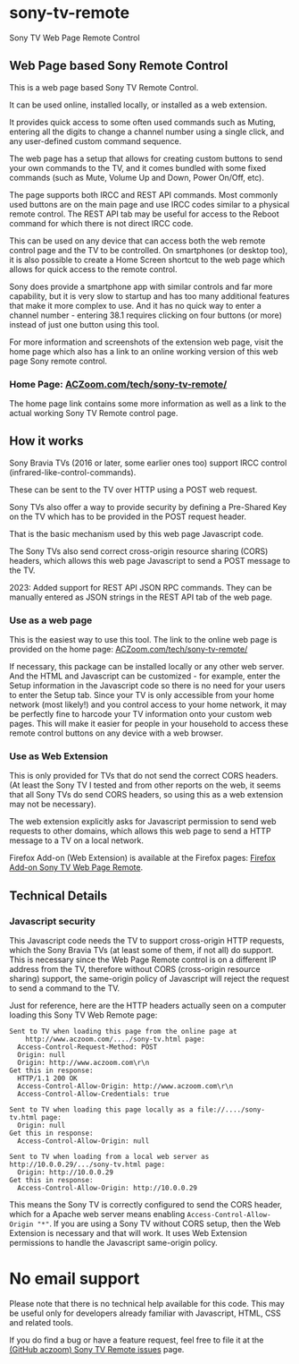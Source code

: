 # sony-tv-remote
Sony TV Web Page Remote Control

## Web Page based Sony Remote Control

This is a web page based Sony TV Remote Control.

It can be used online, installed locally, or installed as a web extension.

It provides quick access to some often used commands such as Muting, entering all the digits to change a channel number using a single click, and any user-defined custom command sequence.

The web page has a setup that allows for creating custom buttons to send your own commands to the TV, and it comes bundled with some fixed commands (such as Mute, Volume Up and Down, Power On/Off, etc).

The page supports both IRCC and REST API commands. Most commonly used buttons are on the main
page and use IRCC codes similar to a physical remote control.
The REST API tab may be useful for access to the Reboot command for which there is not direct
IRCC code.

This can be used on any device that can access both the web remote control page and the TV to be controlled.
On smartphones (or desktop too), it is also possible to create a Home Screen shortcut to the web page which allows for quick access to the remote control.

Sony does provide a smartphone app with similar controls and far more capability, but it is very slow to startup and has too many additional features that make it more complex to use.
And it has no quick way to enter a channel number - entering 38.1 requires clicking on four buttons (or more) instead of just one button using this tool.

For more information and screenshots of the extension web page, visit the home page
which also has a link to an online working version of this web page Sony remote control.

### Home Page: <a href="http://www.aczoom.com/tech/sony-tv-remote/">ACZoom.com/tech/sony-tv-remote/</a>

The home page link contains some more information as well as a link to the actual working Sony TV Remote control page.

## How it works

Sony Bravia TVs (2016 or later, some earlier ones too) support IRCC control (infrared-like-control-commands).

These can be sent to the TV over HTTP using a POST web request.

Sony TVs also offer a way to provide security by defining a Pre-Shared Key
on the TV which has to be provided in the POST request header.

That is the basic mechanism used by this web page Javascript code.

The Sony TVs also send correct cross-origin resource sharing (CORS) headers, which allows this web page Javascript to send a POST message to the TV.

2023: Added support for REST API JSON RPC commands. They can be manually entered
as JSON strings in the REST API tab of the web page.

### Use as a web page

This is the easiest way to use this tool.
The link to the online web page is provided on the home page:
<a href="http://www.aczoom.com/tech/sony-tv-remote/">ACZoom.com/tech/sony-tv-remote/</a>

If necessary, this package can be installed locally or any other web server. And the HTML and Javascript can be customized - for example, enter the Setup information in the Javascript code so there is no need for your users to enter the Setup tab.
Since your TV is only accessible from your home network (most likely!) and you control access to your home network, it may be perfectly fine to harcode your TV information onto your custom web pages.
This will make it easier for people in your household to access these remote control buttons on any device with a web browser.

### Use as Web Extension

This is only provided for TVs that do not send the correct CORS headers.
(At least the Sony TV I tested and from other reports on the web, it seems that all Sony TVs do send CORS headers, so using this as a web extension may not be necessary).

The web extension explicitly asks for Javascript permission to send web requests to other domains, which allows this web page to send a HTTP message to a TV on a local network.

Firefox Add-on (Web Extension) is available at the Firefox pages: <a href="https://addons.mozilla.org/en-US/firefox/addon/sony-tv-web-page-remote/">Firefox Add-on Sony TV Web Page Remote</a>.

## Technical Details

### Javascript security

This Javascript code needs the TV to support cross-origin HTTP requests, which
the Sony Bravia TVs (at least some of them, if not all) do support.
This is necessary since the Web Page Remote control is on a different IP address
from the TV, therefore without CORS (cross-origin resource sharing) support,
the same-origin policy of Javascript will reject the request to send a command
to the TV.

Just for reference, here are the HTTP headers actually seen on a computer
loading this Sony TV Web Remote page:

    Sent to TV when loading this page from the online page at
        http://www.aczoom.com/..../sony-tv.html page:
      Access-Control-Request-Method: POST
      Origin: null
      Origin: http://www.aczoom.com\r\n
    Get this in response:
      HTTP/1.1 200 OK
      Access-Control-Allow-Origin: http://www.aczoom.com\r\n
      Access-Control-Allow-Credentials: true

    Sent to TV when loading this page locally as a file://..../sony-tv.html page:
      Origin: null
    Get this in response:
      Access-Control-Allow-Origin: null

    Sent to TV when loading from a local web server as http://10.0.0.29/.../sony-tv.html page:
      Origin: http://10.0.0.29
    Get this in response:
      Access-Control-Allow-Origin: http://10.0.0.29

This means the Sony TV is correctly configured to send the CORS header, which for a Apache
web server means enabling <code>Access-Control-Allow-Origin "<nowiki>*</nowiki>"</code>.
If you are using a Sony TV without CORS setup, then the Web Extension is necessary and that will work.
It uses Web Extension permissions to handle the Javascript same-origin policy.

# No email support

Please note that there is no technical help available for this code. This may be useful only for developers already familiar with Javascript, HTML, CSS and related tools.

If you do find a bug or have a feature request, feel free to file it at the
<a href="https://github.com/avinash311/sony-tv-remote/issues">(GitHub aczoom) Sony TV Remote issues</a> page.

